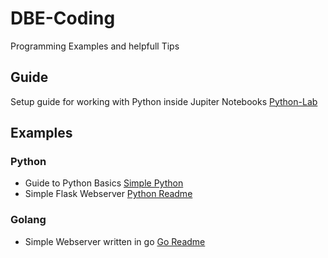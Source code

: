 # DBE-Coding
Programming Examples and helpfull Tips 


## Guide
Setup guide for working with Python inside Jupiter Notebooks [Python-Lab](Jupiter_Notebook_Lab/README.md) 

## Examples
### Python
- Guide to Python Basics [Simple Python](simple_python/README.md)
- Simple Flask Webserver [Python Readme](flask_server/README.md)
### Golang
- Simple Webserver written in go [Go Readme](go_server/README.md)